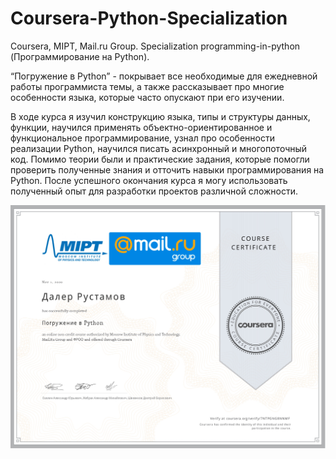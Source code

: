 # Coursera-Python-Specialization
Coursera, MIPT, Mail.ru Group. Specialization programming-in-python (Программирование на Python).

“Погружение в Python” - покрывает все необходимые для ежедневной работы программиста темы, а также рассказывает про многие особенности языка, которые часто опускают при его изучении.

В ходе курса я изучил конструкцию языка, типы и структуры данных, функции, научился применять объектно-ориентированное и функциональное программирование, узнал про особенности реализации Python, научился писать асинхронный и многопоточный код. Помимо теории были и практические задания, которые помогли проверить полученные знания и отточить навыки программирования на Python. После успешного окончания курса я могу использовать полученный опыт для разработки проектов различной сложности.

![Сertificate](https://github.com/iamrustamov/Coursera-Python-Specialization/blob/master/cert.jpg "Сертификат")
